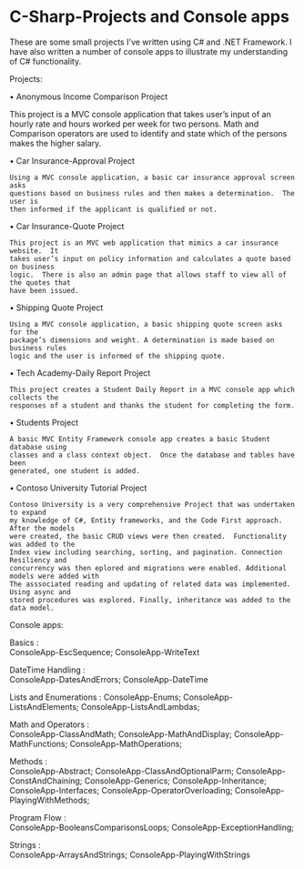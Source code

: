 # C-Sharp-Projects and Console apps

These are some small projects I've written using C# and .NET Framework. I have also 
written a number of console apps to illustrate my understanding of C# functionality.

Projects:

•	Anonymous Income Comparison Project

  This project is a MVC console application that takes user’s input of an hourly rate
	and hours worked per week for two persons.  Math and Comparison operators are used 
	to identify and state which of the persons makes the higher salary.

•	Car Insurance-Approval Project

	Using a MVC console application, a basic car insurance approval screen asks 
	questions based on business rules and then makes a determination.  The user is 
	then informed if the applicant is qualified or not.

•	Car Insurance-Quote Project

	This project is an MVC web application that mimics a car insurance website.  It 
	takes user’s input on policy information and calculates a quote based on business 
	logic.  There is also an admin page that allows staff to view all of the quotes that 
	have been issued.

•	Shipping Quote Project

	Using a MVC console application, a basic shipping quote screen asks for the 
	package’s dimensions and weight. A determination is made based on business rules 
	logic and the user is informed of the shipping quote.

•	Tech Academy-Daily Report Project

	This project creates a Student Daily Report in a MVC console app which collects the 
	responses of a student and thanks the student for completing the form.

•	Students Project

	A basic MVC Entity Framework console app creates a basic Student database using 
	classes and a class context object.  Once the database and tables have been 
	generated, one student is added.

•	Contoso University Tutorial Project

	Contoso University is a very comprehensive Project that was undertaken to expand 
	my knowledge of C#, Entity frameworks, and the Code First approach. After the models
	were created, the basic CRUD views were then created.  Functionality was added to the 
	Index view including searching, sorting, and pagination. Connection Resiliency and 
	concurrency was then eplored and migrations were enabled. Additional models were added with 
	The asssociated reading and updating of related data was implemented. Using async and 
	stored procedures was explored. Finally, inheritance was added to the data model.

	

Console apps:

Basics :  
	ConsoleApp-EscSequence; 
	ConsoleApp-WriteText

DateTime Handling :  
	ConsoleApp-DatesAndErrors; 
	ConsoleApp-DateTime

Lists and Enumerations : 
  ConsoleApp-Enums; 
	ConsoleApp-ListsAndElements; 
	ConsoleApp-ListsAndLambdas; 

Math and Operators :  
  ConsoleApp-ClassAndMath; 
	ConsoleApp-MathAndDisplay; 
	ConsoleApp-MathFunctions; 
	ConsoleApp-MathOperations; 

Methods :  
  ConsoleApp-Abstract; 
	ConsoleApp-ClassAndOptionalParm; 
	ConsoleApp-ConstAndChaining; 
	ConsoleApp-Generics; 
	ConsoleApp-Inheritance; 
	ConsoleApp-Interfaces; 
	ConsoleApp-OperatorOverloading; 
	ConsoleApp-PlayingWithMethods; 

Program Flow :  
  ConsoleApp-BooleansComparisonsLoops; 
	ConsoleApp-ExceptionHandling; 

Strings :  
  ConsoleApp-ArraysAndStrings; 
	ConsoleApp-PlayingWithStrings
